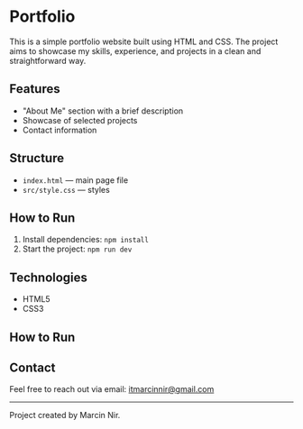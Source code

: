 # Portfolio

This is a simple portfolio website built using HTML and CSS. The project aims to showcase my skills, experience, and projects in a clean and straightforward way.

## Features

- "About Me" section with a brief description
- Showcase of selected projects
- Contact information

## Structure

- `index.html` — main page file
- `src/style.css` — styles

## How to Run

1. Install dependencies: `npm install`
2. Start the project: `npm run dev`

## Technologies

- HTML5
- CSS3

## How to Run

## Contact

Feel free to reach out via email: itmarcinnir@gmail.com

---

Project created by Marcin Nir.
